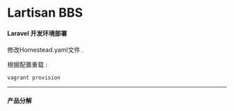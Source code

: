 # Lartisan BBS

#### Laravel 开发环境部署

修改Homestead.yaml文件 .

根据配置重载 :

```
vagrant provision
```

---

#### 产品分解



